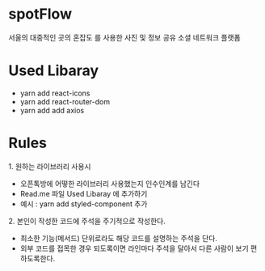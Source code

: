 <h1>spotFlow</h1>

서울의 대중적인 곳의 혼잡도 를 사용한 사진 및 정보 공유 소셜 네트워크  플랫폼


<h1>Used Libaray</h1>
<ul>
  <li> yarn add react-icons </li>
  <li> yarn add react-router-dom </li>
  <li> yarn add add axios </li>
</ul>  
 
<h1>Rules</h1>
1. 원하는 라이브러리 사용시 
<ul>
  <li>오픈톡방에 어떻한 라이브러리 사용했는지 인수인계를 남긴다</li>
  <li>Read.me 파일 Used Libaray 에 추가하기</li>
  <li>예시 : yarn add styled-component 추가 </li>
</ul>
2. 본인이 작성한 코드에 주석을 주기적으로 작성한다.
<ul>
  <li>최소한 기능(메서드) 단위로라도 해당 코드를 설명하는 주석을 단다.</li>
  <li>외부 코드를 접목한 경우 되도록이면 라인마다 주석을 달아서 다른 사람이 보기 편하도록한다. </li>
</ul>

